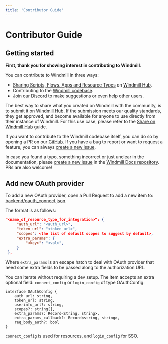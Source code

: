 ```yaml
---
title: 'Contributor Guide'
---
```


# Contributor Guide

## Getting started

**First, thank you for showing interest in contributing to Windmill**.

You can contribute to Windmill in three ways:

- [Sharing Scripts, Flows, Apps and Resource Types](../1_share_on_hub/index.md)
  on [Windmill Hub](https://hub.windmill.dev/).
- Contributing to the
  [Windmill codebase](https://github.com/windmill-labs/windmill).
- Join our [Discord](https://discord.com/invite/V7PM2YHsPB) to make suggestions or even help other users.

The best way to share what you created on Windmill with the community, is to
submit it on [Windmill Hub](https://hub.windmill.dev/). If the submission meets our quality
standards, they get approved, and become available for anyone to use directly
from their instance of Windmill. For this use case, please refer to the
[Share on Windmill Hub](../1_share_on_hub/index.md) guide.

If you want to contribute to the Windmill codebase itself, you can do so by
opening a PR on our [GitHub](https://github.com/windmill-labs/windmill). If you
have a bug to report or want to request a feature, you can always
[create a new issue](https://github.com/windmill-labs/windmill/issues/new/choose).

In case you found a typo, something incorrect or just unclear in the
documentation, please
[create a new issue](https://github.com/windmill-labs/windmilldocs/issues/new)
in the
[Windmill Docs repository](https://github.com/windmill-labs/windmilldocs). PRs
are also welcome!

## Add new OAuth provider

To add a new OAuth provider, open a Pull Request to add a new item to:
[backend/oauth_connect.json](https://github.com/windmill-labs/windmill/blob/main/backend/oauth_connect.json).

The format is as follows:

```json
"<name_of_resource_type_for_integration>": {
     "auth_url": "<auth_url>",
     "token_url": "<token_url>",
     "scopes": <the list of default scopes to suggest by default>,
     "extra_params": {
         "<key>": "<val>",
     }
 },
```

Where `extra_params` is an escape hatch to deal with OAuth provider that need
some extra fields to be passed along to the authorization URL.

You can iterate without requiring a dev setup. The item accepts an extra optional field: `connect_config` or `login_config` of type OAuthConfig:

```
interface OAuthConfig {
    auth_url: string,
    token_url: string,
    userinfo_url?: string,
    scopes?: string[],
    extra_params?: Record<string, string>,
    extra_params_callback?: Record<string, string>,
    req_body_auth?: bool
}
```

`connect_config` is used for resources, and `login_config` for SSO.
